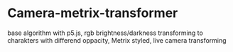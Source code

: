 # Camera-metrix-transformer
base algorithm with p5.js, rgb brightness/darkness transforming to charakters with differend oppacity, Metrix styled, live camera transforming
